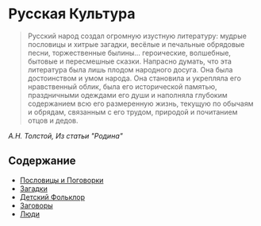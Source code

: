 # Русская Культура

> Русский народ создал огромную изустную литературу: мудрые пословицы и хитрые загадки, весёлые и печальные обрядовые песни, торжественные былины... героические, волшебные, бытовые и пересмешные сказки.
Напрасно думать, что эта литература была лишь плодом народного досуга. Она была достоинством и умом народа. Она становила и укрепляла его нравственный облик, была его исторической памятью, праздничными одеждами его души и наполняла глубоким содержанием всю его размеренную жизнь, текущую по обычаям и обрядам, связанным с его трудом, природой и почитанием отцов и дедов.

*А.Н. Толстой, Из статьи "Родина"*

## Содержание

* [Пословицы и Поговорки](пословицы-и-поговорки.md)
* [Загадки](загадки.md)
* [Детский Фольклор](детский-фольклор.md)
* [Заговоры](заговоры.md)
* [Люди]()



